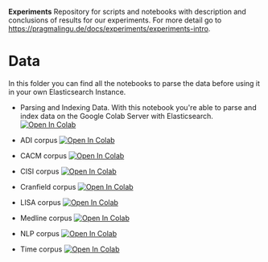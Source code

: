 **Experiments**
Repository for scripts and notebooks with description and conclusions of results for our experiments.
For more detail go to https://pragmalingu.de/docs/experiments/experiments-intro.

# Data
In this folder you can find all the notebooks to parse the data before using it in your own Elasticsearch Instance.

* Parsing and Indexing Data. With this notebook you're able to parse and index data on the Google Colab Server with Elasticsearch.
[![Open In Colab](https://colab.research.google.com/assets/colab-badge.svg)](https://colab.research.google.com/github/pragmalingu/experiments/blob/master/ParsingAndIndexingData.ipynb)

* ADI corpus
[![Open In Colab](https://colab.research.google.com/assets/colab-badge.svg)](https://colab.research.google.com/github/pragmalingu/experiments/blob/master/Data/ADICorpus.ipynb)

* CACM corpus
[![Open In Colab](https://colab.research.google.com/assets/colab-badge.svg)](https://colab.research.google.com/github/pragmalingu/experiments/blob/master/Data/CACMCorpus.ipynb)

* CISI corpus
[![Open In Colab](https://colab.research.google.com/assets/colab-badge.svg)](https://colab.research.google.com/github/pragmalingu/experiments/blob/master/Data/CISICorpus.ipynb)

* Cranfield corpus
[![Open In Colab](https://colab.research.google.com/assets/colab-badge.svg)](https://colab.research.google.com/github/pragmalingu/experiments/blob/master/Data/CranfieldCorpus.ipynb)

* LISA corpus
[![Open In Colab](https://colab.research.google.com/assets/colab-badge.svg)](https://colab.research.google.com/github/pragmalingu/experiments/blob/master/Data/LISACorpus.ipynb)

* Medline corpus
[![Open In Colab](https://colab.research.google.com/assets/colab-badge.svg)](https://colab.research.google.com/github/pragmalingu/experiments/blob/master/Data/MedlineCorpus.ipynb)

* NLP corpus
[![Open In Colab](https://colab.research.google.com/assets/colab-badge.svg)](https://colab.research.google.com/github/pragmalingu/experiments/blob/master/Data/NLPCorpus.ipynb)

* Time corpus
[![Open In Colab](https://colab.research.google.com/assets/colab-badge.svg)](https://colab.research.google.com/github/pragmalingu/experiments/blob/master/Data/TimeCorpus.ipynb)

